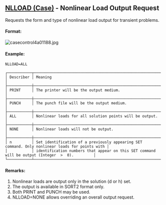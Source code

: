 ## [NLLOAD (Case)](https://nexus.hexagon.com/documentationcenter/bundle/MSC_Nastran_2022.4/page/Nastran_Combined_Book/qrg/casecontrol4a/TOC.NLLOAD.Case.xhtml) - Nonlinear Load Output Request

Requests the form and type of nonlinear load output for transient problems.

#### Format:

![casecontrol4a01188.jpg](https://help-be.hexagonmi.com/bundle/MSC_Nastran_2022.4/page/Nastran_Combined_Book/qrg/casecontrol4a/../../../assets/casecontrol4a01188.jpg?_LANG=enus)    

#### Example:

```nastran
NLLOAD=ALL
```

```text
┌───────────┬────────────────────────────────────────────────────────────────────────────────────────────────┐
│ Describer │ Meaning                                                                                        │
├───────────┼────────────────────────────────────────────────────────────────────────────────────────────────┤
│ PRINT     │ The printer will be the output medium.                                                         │
├───────────┼────────────────────────────────────────────────────────────────────────────────────────────────┤
│ PUNCH     │ The punch file will be the output medium.                                                      │
├───────────┼────────────────────────────────────────────────────────────────────────────────────────────────┤
│ ALL       │ Nonlinear loads for all solution points will be output.                                        │
├───────────┼────────────────────────────────────────────────────────────────────────────────────────────────┤
│ NONE      │ Nonlinear loads will not be output.                                                            │
├───────────┼────────────────────────────────────────────────────────────────────────────────────────────────┤
│ n         │ Set identification of a previously appearing SET command. Only nonlinear loads for points with │
│           │ identification numbers that appear on this SET command will be output (Integer  >  0).         │
└───────────┴────────────────────────────────────────────────────────────────────────────────────────────────┘
```

#### Remarks:

1. Nonlinear loads are output only in the solution (d or h) set.
2. The output is available in SORT2 format only.
3. Both PRINT and PUNCH may be used.
4. NLLOAD=NONE allows overriding an overall output request.
